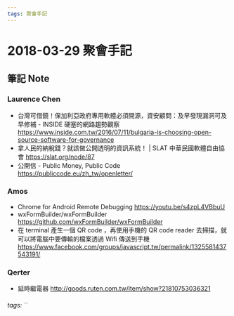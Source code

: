 ```yaml
---
tags: 聚會手記
---
```


2018-03-29 聚會手記
===

筆記 Note
---

### Laurence Chen

- 台灣可借鏡！保加利亞政府專用軟體必須開源，資安顧問：及早發現漏洞可及早修補 - INSIDE 硬塞的網路趨勢觀察
https://www.inside.com.tw/2016/07/11/bulgaria-is-choosing-open-source-software-for-governance
- 拿人民的納稅錢？就該做公開透明的資訊系統！ | SLAT 中華民國軟體自由協會
https://slat.org/node/87
- 公開信 - Public Money, Public Code
https://publiccode.eu/zh_tw/openletter/

### Amos

- Chrome for Android Remote Debugging
https://youtu.be/s4zpL4VBbuU
- wxFormBuilder/wxFormBuilder https://github.com/wxFormBuilder/wxFormBuilder
- 在 terminal 產生一個 QR code ，再使用手機的 QR code reader 去掃描，就可以將電腦中要傳輸的檔案透過 Wifi 傳送到手機
https://www.facebook.com/groups/javascript.tw/permalink/1325581437543191/

### Qerter

- 延時繼電器
http://goods.ruten.com.tw/item/show?21810753036321


###### tags: ``